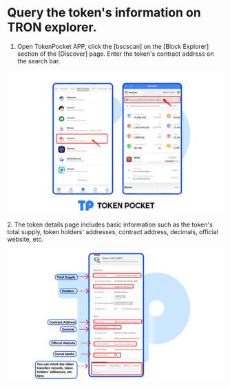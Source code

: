 # Query the token's information on TRON explorer.



1. Open TokenPocket APP, click the \[bscscan] on the \[Block Explorer] section of the \[Discover] page. Enter the token's contract address on the search bar.

![](../../../.gitbook/assets/tron3.png)

2\. The token details page includes basic information such as the token's total supply, token holders' addresses, contract address, decimals, official website, etc.

![](<../../../.gitbook/assets/Group 18929 (1) (1).png>)
